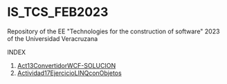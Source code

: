 # IS_TCS_FEB2023
Repository of the EE "Technologies for the construction of software" 2023 of the Universidad Veracruzana


INDEX
1. [Act13ConvertidorWCF-SOLUCION](#Act13ConvertidorWCF-SOLUCION)
2. [Actividad17EjercicioLINQconObjetos](#Actividad17EjercicioLINQconObjetos)
